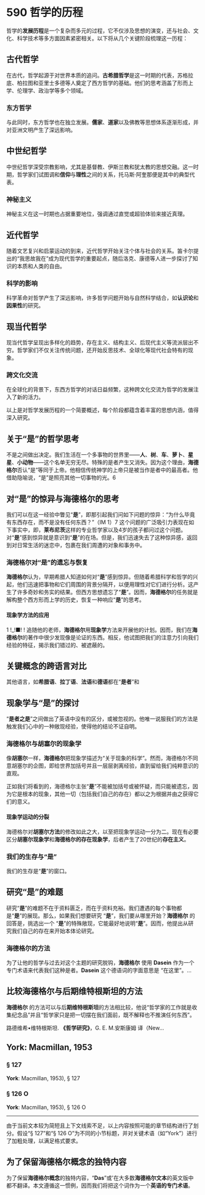 # 590 哲学的历程

哲学的**发展历程**是一个复杂而多元的过程，它不仅涉及思想的演变，还与社会、文化、科学技术等多方面因素紧密相关。以下将从几个关键阶段梳理这一历程：

## 古代哲学

在古代，哲学起源于对世界本质的追问。**古希腊哲学**是这一时期的代表，苏格拉底、柏拉图和亚里士多德等人奠定了西方哲学的基础。他们的思考涵盖了形而上学、伦理学、政治学等多个领域。

### 东方哲学

与此同时，东方哲学也在独立发展。**儒家**、**道家**以及佛教等思想体系逐渐形成，并对亚洲文明产生了深远影响。

## 中世纪哲学

中世纪哲学深受宗教影响，尤其是基督教、伊斯兰教和犹太教的思想交融。这一时期，哲学家们试图调和**信仰**与**理性**之间的关系，托马斯·阿奎那便是其中的典型代表。

### 神秘主义

神秘主义在这一时期也占据重要地位，强调通过直觉或超验体验来接近真理。

## 近代哲学

随着文艺复兴和启蒙运动的到来，近代哲学开始关注个体与社会的关系。笛卡尔提出的“我思故我在”成为现代哲学的重要起点，随后洛克、康德等人进一步探讨了知识的本质和人类的自由。

### 科学的影响

科学革命对哲学产生了深远影响，许多哲学问题开始与自然科学结合，如**认识论**和**因果性**的研究。

## 现当代哲学

现当代哲学呈现出多样化的趋势，存在主义、结构主义、后现代主义等流派层出不穷。哲学家们不仅关注传统问题，还开始反思技术、全球化等现代社会特有的现象。

### 跨文化交流

在全球化的背景下，东西方哲学的对话日益频繁，这种跨文化交流为哲学的发展注入了新的活力。

以上是对哲学发展历程的一个简要概述，每个阶段都蕴含着丰富的思想内涵，值得深入研究。

## 关于“是”的哲学思考

不是之间做出决定。我们生活在一个多事物的世界里——**人**、**树**、**车**、**萝卜**、**星星**、**小动物**——这个名单无穷无尽。特殊的是者产生又消失。因为这个理由，**海德格尔**否认“是”等同于上帝。他相信传统神学的上帝只是被当作是者中的最高者。他借助隐喻说，“是”是照亮其他一切事物的光。6

## 对“是”的惊异与海德格尔的思考

我们可以在这一经验中瞥见“**是**”，即那引起我们问如下问题的惊异：“为什么毕竟有东西存在，而不是没有任何东西？”（IM 1）7 这个问题的广泛吸引力表现在如下事实中，即，**莱布尼茨**这样的专业哲学家以及4岁的孩子都问过这个问题。对“**是**”感到惊异就是意识到“**是**”的在场。但是，我们迅速失去了这种惊异感，返回到对日常生活的迷恋中，包裹在我们周遭的对象和事务中。

### 海德格尔对“是”的遗忘与恢复

**海德格尔**认为，早期希腊人知道如何对“**是**”感到惊异。但随着希腊科学和哲学的兴起，他们迅速把事物和它们周围的背景分隔开，以便用理性对它们进行分析。这产生了许多奇妙和务实的结果。但西方思想遗忘了“**是**”。因而，**海德格尔**的任务就是解构整个西方形而上学的历史，恢复一种响应“**是**”的思考。

#### 现象学方法的应用

1 !_!■! ! 追随他的老师，**海德格尔**用**现象学**方法来开展他的计划。因而，我们在**海德格尔**的著作中很少发现像是论证的东西。相反，他试图把我们的注意力引向我们经验的特征，揭示我们错过的、被遮蔽的。

## 关键概念的跨语言对比

其他语言，如**希腊语**、**拉丁语**、**法语**和**德语**都在“**是者**”和

## 现象学与“是”的探讨

“**是者之是**”之间做出了英语中没有的区分，或被忽视的。他唯一说服我们的方法是触发我们心中的一种敞现经验，使得他的结论不证自明。

### 海德格尔与胡塞尔的现象学

像**胡塞尔**一样，**海德格尔**把现象学描述为“关于现象的科学”。然而，海德格尔不同意胡塞尔的企图，即给世界加括号并且一层层剥离经验，直到留给我们纯粹意识的直观。

正如我们将看到的，海德格尔主张“**是**”不能被加括号或被怀疑，而只能被遗忘，因为它是根本的现象，其他一切（包括我们自己的存在）都以之为根据并由之获得它们的意义。

#### 现象学运动的分裂

海德格尔对**胡塞尔方法**的修改如此之大，以至把现象学运动一分为二。现在有必要区分**胡塞尔现象学**和**海德格尔的存在现象学**，后者产生了20世纪的**存在主义**。

### 我们的生存与“是”

我们的生存是“**是**”的窗口。

## 研究“是”的难题

研究“**是**”的难题不在于资料匮乏，而在于资料充裕。我们遭遇的每个事物都是“**是**”的展现。那么，如果我们想要研究 “**是**”，我们要从哪里开始？**海德格尔** 的回答是，挑选出一个 “**是**”的特殊敞现，它能最好地说明“**是**”。因而，他提出从研究我们自己的存在来开始本体论研究。

### 海德格尔的方法

为了让他的哲学与过去对这个主题的研究脱钩，**海德格尔** 使用 **Dasein** 作为一个专门术语来代表我们这种是者。**Dasein** 这个德语词的字面意思是 “在这里”。…

## 比较海德格尔与后期维特根斯坦的方法

**海德格尔** 的方法可以与后**期维特根斯坦**的方法相比较，他说“哲学家的工作就是收集纪念品”并且“哲学家只是把一切摆在我们面前，既不解释也不推演任何东西”。  

路德维希•维特根斯坦. **《哲学研究》**，G. E. M.安斯康姆 译（New...

## York: Macmillan, 1953

### § 127

**York**: Macmillan, 1953), § 127  

### § 126 O

**York**: Macmillan, 1953), § 126 O  

---

由于当前文本较为简短且上下文线索不足，以上内容按照可能的章节结构进行了划分。假设“§ 127”和“§ 126 O”为不同的小节标题，并对关键术语（如“York”）进行了加粗处理，以满足格式要求。

## 为了保留海德格尔概念的独特内容

为了保留**海德格尔概念**的独特内容，“**Das**”或'在大多数**海德格尔文本**的英文版中都不翻译。本文遵循这一惯例，因而我们将把这个词作为一个**英语的专门术语**。